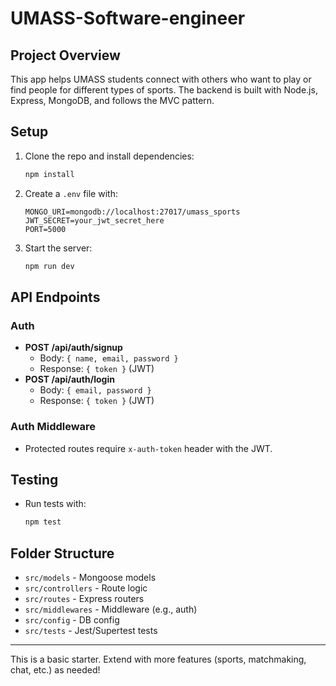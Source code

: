 # UMASS-Software-engineer

## Project Overview
This app helps UMASS students connect with others who want to play or find people for different types of sports. The backend is built with Node.js, Express, MongoDB, and follows the MVC pattern.

## Setup
1. Clone the repo and install dependencies:
   ```bash
   npm install
   ```
2. Create a `.env` file with:
   ```env
   MONGO_URI=mongodb://localhost:27017/umass_sports
   JWT_SECRET=your_jwt_secret_here
   PORT=5000
   ```
3. Start the server:
   ```bash
   npm run dev
   ```

## API Endpoints
### Auth
- **POST /api/auth/signup**
  - Body: `{ name, email, password }`
  - Response: `{ token }` (JWT)
- **POST /api/auth/login**
  - Body: `{ email, password }`
  - Response: `{ token }` (JWT)

### Auth Middleware
- Protected routes require `x-auth-token` header with the JWT.

## Testing
- Run tests with:
  ```bash
  npm test
  ```

## Folder Structure
- `src/models` - Mongoose models
- `src/controllers` - Route logic
- `src/routes` - Express routers
- `src/middlewares` - Middleware (e.g., auth)
- `src/config` - DB config
- `src/tests` - Jest/Supertest tests

---
This is a basic starter. Extend with more features (sports, matchmaking, chat, etc.) as needed!
